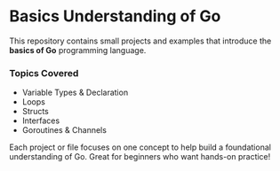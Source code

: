 # Basics Understanding of Go

This repository contains small projects and examples that introduce the **basics of Go** programming language.

### Topics Covered

- Variable Types & Declaration  
- Loops  
- Structs  
- Interfaces  
- Goroutines & Channels

Each project or file focuses on one concept to help build a foundational understanding of Go. Great for beginners who want hands-on practice!
